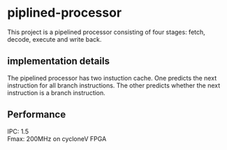 # piplined-processor
This project is a pipelined processor consisting of four stages: fetch, decode, execute and write back.

## implementation details
The pipelined processor has two instuction cache. One predicts the next instruction for all branch instructions.
The other predicts whether the next instruction is a branch instruction. 

## Performance
IPC: 1.5</br>
Fmax: 200MHz on cycloneV FPGA

